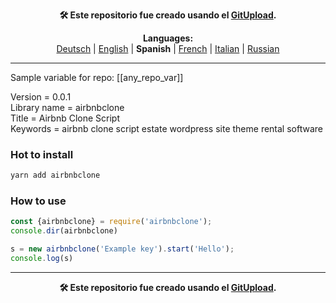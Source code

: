 <p align="center"><b>🛠️ Este repositorio fue creado usando el <a href="https://gitupload.com">GitUpload</a>.</b></p>

<p align="center"><b>Languages:</b><br /><a href="https://github.com/markolofsen/airbnbclone/blob/master/README_de.md">Deutsch</a> | <a href="https://github.com/markolofsen/airbnbclone/blob/master/README.md">English</a> | <b>Spanish</b> | <a href="https://github.com/markolofsen/airbnbclone/blob/master/README_fr.md">French</a> | <a href="https://github.com/markolofsen/airbnbclone/blob/master/README_it.md">Italian</a> | <a href="https://github.com/markolofsen/airbnbclone/blob/master/README_ru.md">Russian</a></p>

---

Sample variable for repo: [[any_repo_var]]

Version = 0.0.1 <br />
Library name = airbnbclone <br />
Title = Airbnb Clone Script <br />
Keywords = airbnb clone script estate wordpress site theme rental software <br />

### Hot to install

```sh
yarn add airbnbclone
```
                            

### How to use

```javascript
const {airbnbclone} = require('airbnbclone');
console.dir(airbnbclone)

s = new airbnbclone('Example key').start('Hello');
console.log(s)
```
                        

    

---

<p align="center"><b>🛠️ Este repositorio fue creado usando el <a href="https://gitupload.com">GitUpload</a>.</b></p>